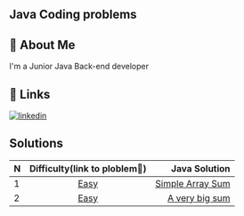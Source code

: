 ## Java Coding problems
## 🚀 About Me
I'm a Junior Java Back-end developer


## 🔗 Links
[![linkedin](https://img.shields.io/badge/linkedin-0A66C2?style=for-the-badge&logo=linkedin&logoColor=white)](https://www.linkedin.com/in/telman-gadimov-0462ab20b/)

## Solutions

|N    | Difficulty(link to ploblem🔗)      | Java Solution |
| :---|     :---:    |          ---: |
| 1 |[Easy](https://www.hackerrank.com/challenges/simple-array-sum/problem?isFullScreen=false) | [Simple Array Sum](https://github.com/telman03/Hackerrank-Problems/blob/java/Problem_Solving/simpleArraySum.java)  |
| 2 | [Easy](https://www.hackerrank.com/challenges/a-very-big-sum/problem?isFullScreen=false) | [A very big sum](https://github.com/telman03/Hackerrank-Problems/blob/java/Problem_Solving/aVeryBigSum.java)  |
